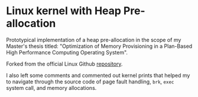 # Linux kernel with Heap Pre-allocation
Prototypical implementation of a heap pre-allocation in the scope of my Master's thesis titled: "Optimization of Memory Provisioning in a Plan-Based High Performance Computing Operating System".

Forked from the official Linux Github [repository](https://github.com/torvalds/linux).

I also left some comments and commented out kernel prints that helped my to navigate through the source code of page fault handling, `brk`, `exec` system call, and memory allocations.
